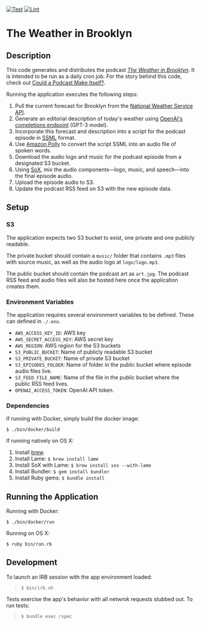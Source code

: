 [![Test](https://github.com/hoffm/the-weather-in-brooklyn/actions/workflows/test.yml/badge.svg)](https://github.com/hoffm/the-weather-in-brooklyn/actions/workflows/test.yml) [![Lint](https://github.com/hoffm/the-weather-in-brooklyn/actions/workflows/lint.yml/badge.svg)](https://github.com/hoffm/the-weather-in-brooklyn/actions/workflows/lint.yml)

# The Weather in Brooklyn

## Description

This code generates and distributes the podcast [*The Weather in Brooklyn*](https://michaelshoffman.com/the-weather-in-brooklyn). It is intended to be run as a daily cron job. For the story behind this code, check out [Could a Podcast Make Itself?](https://hoffm.medium.com/the-weather-in-brooklyn-ddc18439caa).

Running the application executes the following steps:


1. Pull the current forecast for Brooklyn from the [National Weather Service API](https://www.weather.gov/documentation/services-web-api).
2. Generate an editorial description of today's weather using [OpenAI's completions endpoint](https://beta.openai.com/docs/guides/completion/introduction) (GPT-3 model).
3. Incorporate this forecast and description into a script for the podcast episode in [SSML](https://www.w3.org/TR/speech-synthesis11/) format.
4. Use [Amazon Polly](https://aws.amazon.com/polly/) to convert the script SSML into an audio file of spoken words.
5. Download the audio logo and music for the podcast episode from a designated S3 bucket.
6. Using [SoX](http://sox.sourceforge.net/), mix the audio components—logo, music, and speech—into the final episode audio.
7. Upload the episode audio to S3.
8. Update the podcast RSS feed on S3 with the new episode data.

## Setup

### S3

The application expects two S3 bucket to exist, one private and one publicly readable.

The private bucket should contain a `music/` folder that contains `.mp3` files with source music, as well as the audio logo at `logo/logo.mp3`.

The public bucket should contain the podcast art as `art.jpg`. The podcast RSS feed and audio files will also be hosted here once the application creates them.


### Environment Variables

The application requires several environment variables to be defined. These can defined in `./.env`.

* `AWS_ACCESS_KEY_ID`: AWS key
* `AWS_SECRET_ACCESS_KEY`: AWS secret key
* `AWS_REGION`: AWS region for the S3 buckets
* `S3_PUBLIC_BUCKET`: Name of publicly readable S3 bucket
* `S3_PRIVATE_BUCKET`: Name of private S3 bucket
* `S3_EPISODES_FOLDER`: Name of folder in the public bucket where episode audio files live.
* `S3_FEED_FILE_NAME`: Name of the file in the public bucket where the public RSS feed lives.
* `OPENAI_ACCESS_TOKEN`: OpenAI API token.

### Dependencies

If running with Docker, simply build the docker image:

```
$ ./bin/docker/build
```


If running natively on OS X:

1. Install [brew](https://brew.sh/).
2. Install Lame: `$ brew install lame`
3. Install SoX with Lame: `$ brew install sox --with-lame`
4. Install Bundler: `$ gem install bundler`
5. Install Ruby gems: `$ bundle install`


## Running the Application

Running with Docker:

```
$ ./bin/docker/run
```

Running on OS X:

```
$ ruby bin/run.rb
```

## Development

To launch an IRB session with the app environment loaded:

> `$ bin/irb.sh`

Tests exercise the app's behavior with all netwrok requests stubbed out. To run tests:

> `$ bundle exec rspec`

